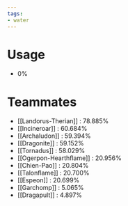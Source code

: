 ```yaml
---
tags:
- water
---
```

# Usage
- 0%
# Teammates
- [[Landorus-Therian]] : 78.885%
- [[Incineroar]] : 60.684%
- [[Archaludon]] : 59.394%
- [[Dragonite]] : 59.152%
- [[Tornadus]] : 58.029%
- [[Ogerpon-Hearthflame]] : 20.956%
- [[Chien-Pao]] : 20.804%
- [[Talonflame]] : 20.700%
- [[Espeon]] : 20.699%
- [[Garchomp]] : 5.065%
- [[Dragapult]] : 4.897%